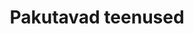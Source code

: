 ---
templateKey: product-page
title: Pakutavad teenused
image: /img/automotive-black-coupe-80465.jpg
heading: Sõidukite müük ja autorent
description: >-
  Lisaks pakume sõidukite tellimise ja Euroopast trantspordi teenust.
  Müügikuulutuste lisamist kodulehele ja komisjonimüüki autoplatsil.
intro:
  blurbs:
    - image: /img/asphalt-auto-automobile-1007410.jpg
      text: >
        Kõik müüdavad autod on läbinud põhjaliku tehnilise taustakontrolli ja
        müügieelse ülevaatuse. Pakume igakülgset dokumentide vormistamisel.
    - image: /img/asphalt-audi-automobile-38637.jpg
      text: >-
        Kvaliteetne ning soodsa hinnaga lühi- ja pikaajaline autorenditeenus.
        Rendiautod on heas tehnilises seisukorras ja hästi hooldatud.
        Liikluskindlustus ja standardkasko sisaldub hinnas, tellimisel saate
        valida endale sobiva täiendava kindlustuskaitse või vähendatud
        omavastutusega kindlustuspaketi.
    - image: /img/audi-automobile-car-lights-1149831.jpg
      text: >
        Sõidukite tellimise teenust. Võimalik on tellida nii sõiduauto,
        väikebuss, veoauto kui ka ehitustehnikat. Teostame põhjaliku sõiduki ja
        omaniku tausta kontroll.
    - image: /img/automobile-automotive-car-638479.jpg
      text: >
        Sõidukite Euroopast transpordi teenus. Veame nii sõiduautosid,
        väikebusse, veoautosid ja ka ehitustehnikat. Sobilik kasutada koos
        tellimise teenusega.
    - image: /img/asphalt-auto-car-327236.jpg
      text: >-
        Võtame Teie sõiduki komisjonimüüki. Komisjonitasu sisaldab
        müügikuulutust meie kodulehel, müügiteenust autoplatsil aadressil
        Viljandi mnt 25 ja abi auto ostu-müügi lepingu sõlmimisel.
    - image: /img/automobiles-automotives-car-show-235226.jpg
      text: >-
        Sõidukite vahetuse teenus. Kui soovite osta uue auto siis võite vana
        meile anda - selle võrra väheneb uue auto ostuhind.
  heading: What we offer
  description: >
    Kaldi is the ultimate spot for coffee lovers who want to learn about their
    java’s origin and support the farmers that grew it. We take coffee
    production, roasting and brewing seriously and we’re glad to pass that
    knowledge to anyone. This is an edit via identity...
main:
  heading: Liising ja autolaen.
  description: >
    Kui soovite sõidukit liisingu või laenuga osta, pöörduge meie
    müügikonsultandi poole, kes leiab Teile parima lahenduse. Aitame klienti
    sobiva liisingu või laenupartneri valmisel, taotluse esitamisega ning
    nõustame tuginedes aastatepikkusele kogemusele.
  image1:
    alt: A close-up of a paper filter filled with ground coffee
    image: /img/asphalt-audi-automobile-38637.jpg
  image2:
    alt: A green cup of a coffee on a wooden table
    image: /img/asphalt-auto-automobile-1007410.jpg
  image3:
    alt: Coffee beans
    image: /img/automotive-black-coupe-80465.jpg
testimonials:
  - author: – Einar Peterson
    quote: >-
      Kasutatud autot on kindlam osta müügiplatsilt. Firmast ostes on alati
      lihtsam murega tagasi pöörduda, eraisikult ostes pole tihtipeale hiljem
      enam kuhugi minna.
  - author: – Einar Peterson
    quote: >-
      Aitame registreerimisel ja kui auto ostul vaja finantseeringut mõnest
      pangast või liisingettevõttest, siis ka sellega.
full_image: /img/automobile-automotive-car-638479.jpg
pricing:
  heading: Soodne autorent.
  description: >-
    Kvaliteetne ning soodsa hinnaga autorenditeenus. Rendiautodel jälgitakse
    pidevalt tehnilist seisukorda ja teostatakse hooldust. Liikluskindlustus ja
    standardkasko sisaldub hinnas, tellimisel saate valida endale sobiva
    täiendava kindlustuskaitse või vähendatud omavastutusega kindlustuspaketi.
  plans:
    - description: Perfect for the drinker who likes to enjoy 1-2 cups per day.
      items:
        - 3 lbs of coffee per month
        - Green or roasted beans"
        - One or two varieties of beans"
      plan: Lühiajaline autorent.
      price: '50'
    - description: 'Great for avid drinkers, java-loving couples and bigger crowds'
      items:
        - 6 lbs of coffee per month
        - Green or roasted beans
        - Up to 4 different varieties of beans
      plan: Keskmise pikkusega rent.
      price: '200'
    - description: Want a few tiny batches from different varieties? Try our custom plan
      items:
        - Whatever you need
        - Green or roasted beans
        - Unlimited varieties
      plan: Pikaajaline autorent.
      price: '670'
---